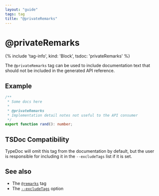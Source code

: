 ```yaml
---
layout: "guide"
tags: tag
title: "@privateRemarks"
---
```


# @privateRemarks

{% include 'tag-info', kind: 'Block', tsdoc: 'privateRemarks' %}

The `@privateRemarks` tag can be used to include documentation text that should not be included
in the generated API reference.

## Example

```ts
/**
 * Some docs here
 *
 * @privateRemarks
 * Implementation detail notes not useful to the API consumer
 */
export function rand(): number;
```

## TSDoc Compatibility

TypeDoc will omit this tag from the documentation by default, but the user is responsible for including it in
the `--excludeTags` list if it is set.

## See also

-   The [`@remarks`](/tags/remarks/) tag
-   The [`--excludeTags`](/guides/options/#excludetags) option
